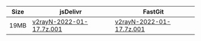 |    Size   |     jsDelivr  | FastGit |
|  ---  |  ---  |  ---  |
| 19MB | [v2rayN-2022-01-17.7z.001](https://cdn.jsdelivr.net/gh/googleians/v2rayN-32@main/v2rayN-2022-01-17.7z.001) | [v2rayN-2022-01-17.7z.001](https://raw.fastgit.org/googleians/v2rayN-32/main/v2rayN-2022-01-17.7z.001) |
